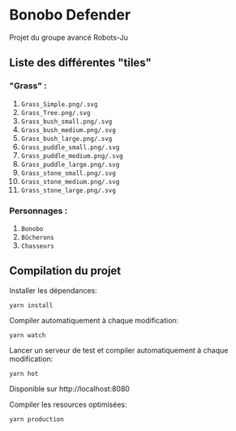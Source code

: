 # Bonobo Defender

Projet du groupe avancé Robots-Ju

## Liste des différentes "tiles"

### "Grass" :
 1. `Grass_Simple.png/.svg`
 2. `Grass_Tree.png/.svg`
 3. `Grass_bush_small.png/.svg`
 4. `Grass_bush_medium.png/.svg`
 5. `Grass_bush_large.png/.svg`
 6. `Grass_puddle_small.png/.svg`
 7. `Grass_puddle_medium.png/.svg`
 8. `Grass_puddle_large.png/.svg`
 9. `Grass_stone_small.png/.svg`
 10. `Grass_stone_medium.png/.svg`
 11. `Grass_stone_large.png/.svg`
 
### Personnages :
 1. `Bonobo`
 2. `Bûcherons`
 3. `Chasseurs`

## Compilation du projet

Installer les dépendances:

    yarn install

Compiler automatiquement à chaque modification:

    yarn watch

Lancer un serveur de test et compiler automatiquement à chaque modification:

    yarn hot

Disponible sur http://localhost:8080

Compiler les resources optimisées:

    yarn production
